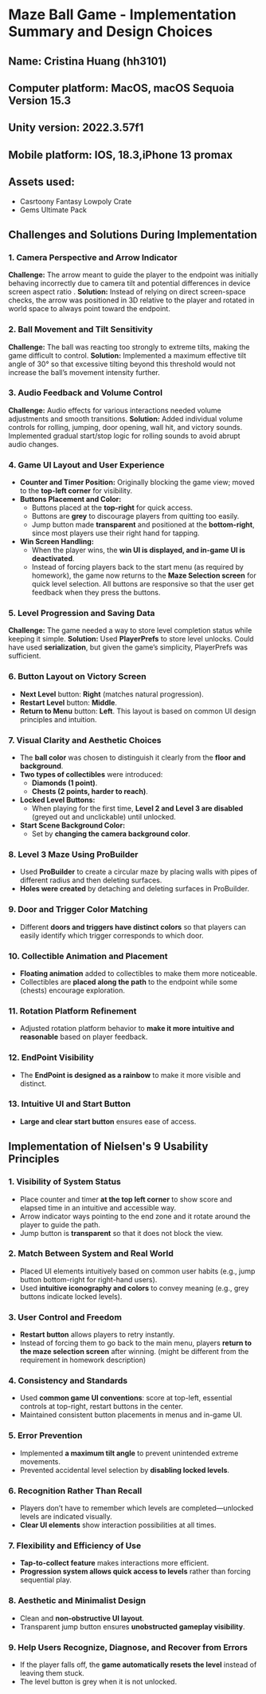 # Maze Ball Game - Implementation Summary and Design Choices
## Name: Cristina Huang (hh3101)
## Computer platform: MacOS, macOS Sequoia Version 15.3
## Unity version: 2022.3.57f1
## Mobile platform: IOS, 18.3,iPhone 13 promax
## Assets used: 
- Casrtoony Fantasy Lowpoly Crate
- Gems Ultimate Pack
## Challenges and Solutions During Implementation

### 1. **Camera Perspective and Arrow Indicator**
**Challenge:** The arrow meant to guide the player to the endpoint was initially behaving incorrectly due to camera tilt and potential differences in device screen aspect ratio .
**Solution:** Instead of relying on direct screen-space checks, the arrow was positioned in 3D relative to the player and rotated in world space to always point toward the endpoint. 

### 2. **Ball Movement and Tilt Sensitivity**
**Challenge:** The ball was reacting too strongly to extreme tilts, making the game difficult to control.
**Solution:** Implemented a maximum effective tilt angle of 30° so that excessive tilting beyond this threshold would not increase the ball’s movement intensity further.

### 3. **Audio Feedback and Volume Control**
**Challenge:** Audio effects for various interactions needed volume adjustments and smooth transitions.
**Solution:** Added individual volume controls for rolling, jumping, door opening, wall hit, and victory sounds. Implemented gradual start/stop logic for rolling sounds to avoid abrupt audio changes.

### 4. **Game UI Layout and User Experience**
- **Counter and Timer Position:** Originally blocking the game view; moved to the **top-left corner** for visibility.
- **Buttons Placement and Color:** 
  - Buttons placed at the **top-right** for quick access.
  - Buttons are **grey** to discourage players from quitting too easily.
  - Jump button made **transparent** and positioned at the **bottom-right**, since most players use their right hand for tapping.
- **Win Screen Handling:**
  - When the player wins, the **win UI is displayed, and in-game UI is deactivated**.
  - Instead of forcing players back to the start menu (as required by homework), the game now returns to the **Maze Selection screen** for quick level selection.
All buttons are responsive so that the user get feedback when they press the buttons.

### 5. **Level Progression and Saving Data**
**Challenge:** The game needed a way to store level completion status while keeping it simple.
**Solution:** Used **PlayerPrefs** to store level unlocks. Could have used **serialization**, but given the game’s simplicity, PlayerPrefs was sufficient.

### 6. **Button Layout on Victory Screen**
- **Next Level** button: **Right** (matches natural progression).
- **Restart Level** button: **Middle**.
- **Return to Menu** button: **Left**.
This layout is based on common UI design principles and intuition.

### 7. **Visual Clarity and Aesthetic Choices**
- The **ball color** was chosen to distinguish it clearly from the **floor and background**.
- **Two types of collectibles** were introduced:
  - **Diamonds (1 point)**.
  - **Chests (2 points, harder to reach)**.
- **Locked Level Buttons:**
  - When playing for the first time, **Level 2 and Level 3 are disabled** (greyed out and unclickable) until unlocked.
- **Start Scene Background Color:**
  - Set by **changing the camera background color**.

### 8. **Level 3 Maze Using ProBuilder**
- Used **ProBuilder** to create a circular maze by placing walls with pipes of different radius and then deleting surfaces.
- **Holes were created** by detaching and deleting surfaces in ProBuilder.

### 9. **Door and Trigger Color Matching**
- Different **doors and triggers have distinct colors** so that players can easily identify which trigger corresponds to which door.

### 10. **Collectible Animation and Placement**
- **Floating animation** added to collectibles to make them more noticeable.
- Collectibles are **placed along the path** to the endpoint while some (chests) encourage exploration.

### 11. **Rotation Platform Refinement**
- Adjusted rotation platform behavior to **make it more intuitive and reasonable** based on player feedback.

### 12. **EndPoint Visibility**
- The **EndPoint is designed as a rainbow** to make it more visible and distinct.

### 13. **Intuitive UI and Start Button**
- **Large and clear start button** ensures ease of access.

## Implementation of Nielsen's 9 Usability Principles
### 1. **Visibility of System Status**
- Place counter and timer **at the top left corner** to show score and elapsed time in an intuitive and accessible way.
- Arrow indicator ways pointing to the end zone and it rotate around the player to guide the path.
- Jump button is **transparent** so that it does not block the view.

### 2. **Match Between System and Real World**
- Placed UI elements intuitively based on common user habits (e.g., jump button bottom-right for right-hand users).
- Used **intuitive iconography and colors** to convey meaning (e.g., grey buttons indicate locked levels).

### 3. **User Control and Freedom**
- **Restart button** allows players to retry instantly.
- Instead of forcing them to go back to the main menu, players **return to the maze selection screen** after winning. (might be different from the requirement in homework description)

### 4. **Consistency and Standards**
- Used **common game UI conventions**: score at top-left, essential controls at top-right, restart buttons in the center.
- Maintained consistent button placements in menus and in-game UI.

### 5. **Error Prevention**
- Implemented **a maximum tilt angle** to prevent unintended extreme movements.
- Prevented accidental level selection by **disabling locked levels**.

### 6. **Recognition Rather Than Recall**
- Players don’t have to remember which levels are completed—unlocked levels are indicated visually.
- **Clear UI elements** show interaction possibilities at all times.

### 7. **Flexibility and Efficiency of Use**
- **Tap-to-collect feature** makes interactions more efficient.
- **Progression system allows quick access to levels** rather than forcing sequential play.

### 8. **Aesthetic and Minimalist Design**
- Clean and **non-obstructive UI layout**.
- Transparent jump button ensures **unobstructed gameplay visibility**.

### 9. **Help Users Recognize, Diagnose, and Recover from Errors**
- If the player falls off, the **game automatically resets the level** instead of leaving them stuck.
- The level button is grey when it is not unlocked.

